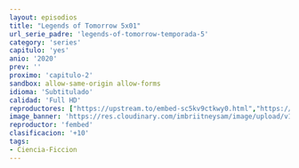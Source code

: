 ```yaml
---
layout: episodios
title: "Legends of Tomorrow 5x01"
url_serie_padre: 'legends-of-tomorrow-temporada-5'
category: 'series'
capitulo: 'yes'
anio: '2020'
prev: ''
proximo: 'capitulo-2'
sandbox: allow-same-origin allow-forms
idioma: 'Subtitulado'
calidad: 'Full HD'
reproductores: ["https://upstream.to/embed-sc5kv9ctkwy0.html","https://www.ilovefembed.best/v/1x8g0hjn5ld3838","https://fembed.live/v/z71xdhj2xn51wjm?hls4=yes"]
image_banner: 'https://res.cloudinary.com/imbriitneysam/image/upload/v1546476989/punisher-banner-min.jpg'
reproductor: 'fembed'
clasificacion: '+10'
tags:
- Ciencia-Ficcion
---
```












